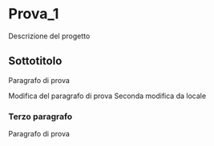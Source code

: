 # Prova_1
Descrizione del progetto
## Sottotitolo
Paragrafo di prova

Modifica del paragrafo di prova
Seconda modifica da locale
### Terzo paragrafo
Paragrafo di prova